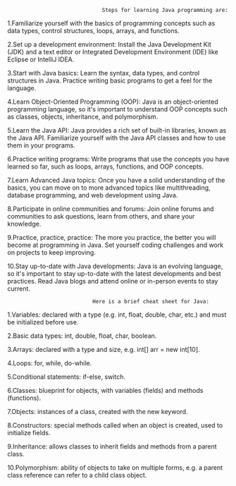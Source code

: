                                   Steps for learning Java programming are:

1.Familiarize yourself with the basics of programming concepts such as data types, control structures, loops, arrays, and functions.

2.Set up a development environment: Install the Java Development Kit (JDK) and a text editor or Integrated Development Environment (IDE) like Eclipse or IntelliJ IDEA.

3.Start with Java basics: Learn the syntax, data types, and control structures in Java. Practice writing basic programs to get a feel for the language.

4.Learn Object-Oriented Programming (OOP): Java is an object-oriented programming language, so it's important to understand OOP concepts such as classes, objects, inheritance, and polymorphism.

5.Learn the Java API: Java provides a rich set of built-in libraries, known as the Java API. Familiarize yourself with the Java API classes and how to use them in your programs.

6.Practice writing programs: Write programs that use the concepts you have learned so far, such as loops, arrays, functions, and OOP concepts.

7.Learn Advanced Java topics: Once you have a solid understanding of the basics, you can move on to more advanced topics like multithreading, database programming, and web development using Java.

8.Participate in online communities and forums: Join online forums and communities to ask questions, learn from others, and share your knowledge.

9.Practice, practice, practice: The more you practice, the better you will become at programming in Java. Set yourself coding challenges and work on projects to keep improving.

10.Stay up-to-date with Java developments: Java is an evolving language, so it's important to stay up-to-date with the latest developments and best practices. Read Java blogs and attend online or in-person events to stay current.

                               Here is a brief cheat sheet for Java:

1.Variables: declared with a type (e.g. int, float, double, char, etc.) and must be initialized before use.

2.Basic data types: int, double, float, char, boolean.

3.Arrays: declared with a type and size, e.g. int[] arr = new int[10].

4.Loops: for, while, do-while.

5.Conditional statements: if-else, switch.

6.Classes: blueprint for objects, with variables (fields) and methods (functions).

7.Objects: instances of a class, created with the new keyword.

8.Constructors: special methods called when an object is created, used to initialize fields.

9.Inheritance: allows classes to inherit fields and methods from a parent class.

10.Polymorphism: ability of objects to take on multiple forms, e.g. a parent class reference can refer to a child class object.






